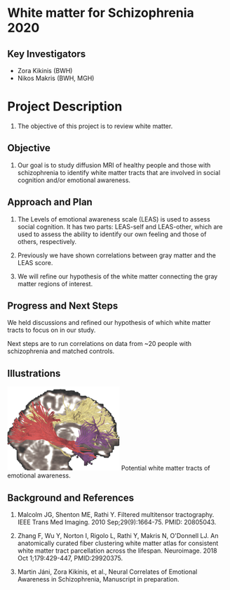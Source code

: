 # White matter for Schizophrenia 2020

## Key Investigators

- Zora Kikinis (BWH)
- Nikos Makris (BWH, MGH)

# Project Description

1.  The objective of this project is to review white matter.

## Objective

<!-- Describe here WHAT you would like to achieve (what you will have as end result). -->

1. Our goal is to study diffusion MRI of healthy people and those with schizophrenia to identify white matter tracts that are involved in social cognition and/or emotional awareness.

## Approach and Plan
<!-- Describe here HOW you would like to achieve the objectives stated above. -->
1. The Levels of emotional awareness scale (LEAS) is used to assess social cognition. It has two parts: LEAS-self and LEAS-other, which are used to assess the ability to identify our own feeling and those of others, respectively. 

1. Previously we have shown correlations between gray matter and the LEAS score.

1. We will refine our hypothesis of the white matter connecting the gray matter regions of interest.


## Progress and Next Steps

<!-- Update this section as you make progress, describing of what you have ACTUALLY DONE. If there are specific steps that you could not complete then you can describe them here, too. -->

We held discussions and refined our hypothesis of which white matter tracts to focus on in our study.

Next steps are to run correlations on data from ~20 people with schizophrenia and matched controls.

## Illustrations
![Test Caption](dMRI_PW33.png)
Potential white matter tracts of emotional awareness.

## Background and References

<!-- If you developed any software, include link to the source code repository. If possible, also add links to sample data, and to any relevant publications. -->

1. Malcolm JG, Shenton ME, Rathi Y. Filtered multitensor tractography. IEEE Trans Med Imaging. 2010 Sep;29(9):1664-75.  PMID: 20805043.
 
1. Zhang F, Wu Y, Norton I, Rigolo L, Rathi Y, Makris N, O'Donnell LJ. An anatomically curated fiber clustering white matter atlas for consistent white matter tract parcellation across the lifespan. Neuroimage. 2018 Oct 1;179:429-447, PMID:29920375.
 
1. Martin Jáni, Zora Kikinis, et al., Neural Correlates of Emotional Awareness in Schizophrenia,
Manuscript in preparation.
